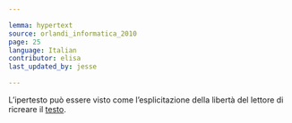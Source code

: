 ```yaml
---

lemma: hypertext
source: orlandi_informatica_2010
page: 25
language: Italian
contributor: elisa
last_updated_by: jesse

---
```


L’ipertesto può essere visto come l’esplicitazione della libertà del lettore di ricreare il [testo](text.html).
